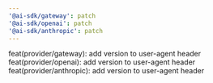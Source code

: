 ```yaml
---
'@ai-sdk/gateway': patch
'@ai-sdk/openai': patch
'@ai-sdk/anthropic': patch
---
```


feat(provider/gateway): add version to user-agent header
feat(provider/openai): add version to user-agent header
feat(provider/anthropic): add version to user-agent header
